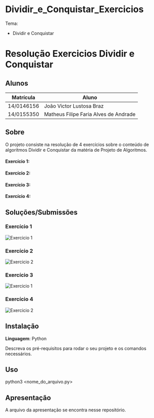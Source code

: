 # Dividir_e_Conquistar_Exercicios

Tema:
 - Dividir e Conquistar
 
# Resolução Exercicios Dividir e Conquistar

## Alunos
|Matrícula | Aluno |
| -- | -- |
| 14/0146156 |  João Victor Lustosa Braz |
| 14/0155350  |  Matheus Filipe Faria Alves de Andrade |

## Sobre 
O projeto consiste na resolução de 4 exercícios sobre o conteúdo de algoritmos Dividir e Conquistar da matéria de Projeto de Algoritmos. 

#### Exercício 1: <link>

#### Exercício 2: <link>

#### Exercício 3: <link>

#### Exercício 4: <link>

## Soluções/Submissões
### Exercício 1
![Exercicio 1](<link>)

### Exercício 2
![Exercicio 2](<link>)

### Exercício 3
![Exercicio 1](<link>)

### Exercício 4
![Exercicio 2](<link>)

## Instalação 
**Linguagem**: Python<br>

Descreva os pré-requisitos para rodar o seu projeto e os comandos necessários.

## Uso 
python3 <nome_do_arquivo.py> 

## Apresentação

A arquivo da apresentação se encontra nesse repositório.





